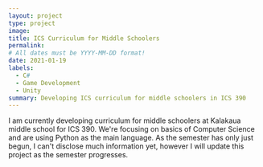 ```yaml
---
layout: project
type: project
image: 
title: ICS Curriculum for Middle Schoolers
permalink: 
# All dates must be YYYY-MM-DD format!
date: 2021-01-19
labels:
  - C#
  - Game Development
  - Unity
summary: Developing ICS curriculum for middle schoolers in ICS 390
---
```


<div class="ui small rounded images">

</div>

I am currently developing curriculum for middle schoolers at Kalakaua middle school for ICS 390. 
We're focusing on basics of Computer Science and are using Python as the main language. 
As the semester has only just begun, I can't disclose much information yet, however I will update this project as the semester progresses.